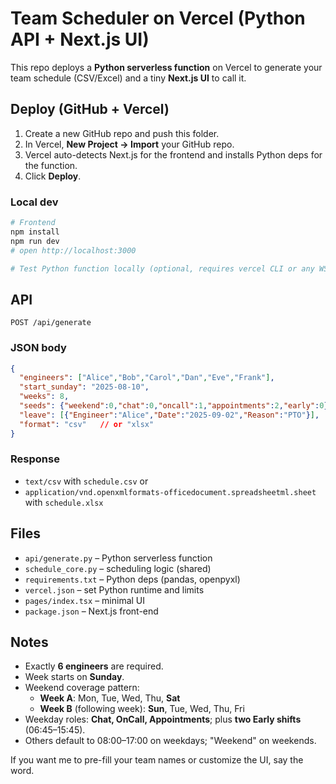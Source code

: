 # Team Scheduler on Vercel (Python API + Next.js UI)

This repo deploys a **Python serverless function** on Vercel to generate your team schedule (CSV/Excel) and a tiny **Next.js UI** to call it.

## Deploy (GitHub + Vercel)
1. Create a new GitHub repo and push this folder.
2. In Vercel, **New Project → Import** your GitHub repo.
3. Vercel auto-detects Next.js for the frontend and installs Python deps for the function.
4. Click **Deploy**.

### Local dev
```bash
# Frontend
npm install
npm run dev
# open http://localhost:3000

# Test Python function locally (optional, requires vercel CLI or any WSGI runner)
```

## API
`POST /api/generate`

### JSON body
```json
{
  "engineers": ["Alice","Bob","Carol","Dan","Eve","Frank"],
  "start_sunday": "2025-08-10",
  "weeks": 8,
  "seeds": {"weekend":0,"chat":0,"oncall":1,"appointments":2,"early":0},
  "leave": [{"Engineer":"Alice","Date":"2025-09-02","Reason":"PTO"}],
  "format": "csv"   // or "xlsx"
}
```

### Response
- `text/csv` with `schedule.csv` or
- `application/vnd.openxmlformats-officedocument.spreadsheetml.sheet` with `schedule.xlsx`

## Files
- `api/generate.py` – Python serverless function
- `schedule_core.py` – scheduling logic (shared)
- `requirements.txt` – Python deps (pandas, openpyxl)
- `vercel.json` – set Python runtime and limits
- `pages/index.tsx` – minimal UI
- `package.json` – Next.js front-end

## Notes
- Exactly **6 engineers** are required.
- Week starts on **Sunday**.
- Weekend coverage pattern:
  - **Week A**: Mon, Tue, Wed, Thu, **Sat**
  - **Week B** (following week): **Sun**, Tue, Wed, Thu, Fri
- Weekday roles: **Chat, OnCall, Appointments**; plus **two Early shifts** (06:45–15:45).
- Others default to 08:00–17:00 on weekdays; "Weekend" on weekends.

If you want me to pre-fill your team names or customize the UI, say the word.
